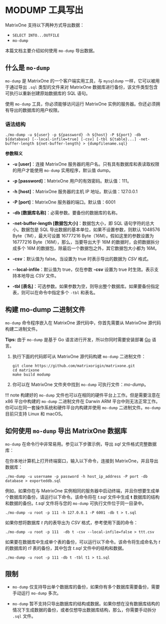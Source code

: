 # MODUMP 工具写出

MatrixOne 支持以下两种方式导出数据：

- `SELECT INTO...OUTFILE`
- `mo-dump`

本篇文档主要介绍如何使用 `mo-dump` 导出数据。

## 什么是 `mo-dump`

`mo-dump` 是 MatrixOne 的一个客户端实用工具，与 `mysqldump` 一样，它可以被用于通过导出 `.sql` 类型的文件来对 MatrixOne 数据库进行备份，该文件类型包含可执行以重新创建原始数据库的 SQL 语句。

使用 `mo-dump` 工具，你必须能够访问运行 MatrixOne 实例的服务器。你还必须拥有导出的数据库的用户权限。

### 语法结构

```
./mo-dump -u ${user} -p ${password} -h ${host} -P ${port} -db ${database} [--local-infile=true] [-csv] [-tbl ${table}...] -net-buffer-length ${net-buffer-length} > {dumpfilename.sql}
```

**参数释义**

- **-u [user]**：连接 MatrixOne 服务器的用户名。只有具有数据库和表读取权限的用户才能使用 `mo-dump` 实用程序，默认值 dump。

- **-p [password]**：MatrixOne 用户的有效密码。默认值：111。

- **-h [host]**：MatrixOne 服务器的主机 IP 地址。默认值：127.0.0.1

- **-P [port]**：MatrixOne 服务器的端口。默认值：6001

- **-db [数据库名称]**：必需参数。要备份的数据库的名称。

- **-net-buffer-length [数据包大小]**：数据包大小，即 SQL 语句字符的总大小。数据包是 SQL 导出数据的基本单位，如果不设置参数，则默认 1048576 Byte（1M），最大可设置 16777216 Byte（16M）。假如这里的参数设置为 16777216 Byte（16M），那么，当要导出大于 16M 的数据时，会把数据拆分成多个 16M 的数据包，除最后一个数据包之外，其它数据包大小都为 16M。

- **-csv**：默认值为 false。当设置为 true 时表示导出的数据为 *CSV* 格式。

- **--local-infile**：默认值为 true，仅在参数 **-csv** 设置为 true 时生效。表示支持本地导出 *CSV* 文件。

- **-tbl [表名]**：可选参数。如果参数为空，则导出整个数据库。如果要备份指定表，则可以在命令中指定多个 `-tbl` 和表名。

## 构建 mo-dump 二进制文件

`mo-dump` 命令程序嵌入在 MatrixOne 源代码中，你首先需要从 MatrixOne 源代码构建二进制文件。

__Tips:__ 由于 `mo-dump` 是基于 Go 语言进行开发，所以你同时需要安装部署 <a href="https://go.dev/doc/install" target="_blank">Go</a> 语言。

1. 执行下面的代码即可从 MatrixOne 源代码构建 `mo-dump` 二进制文件：

    ```
    git clone https://github.com/matrixorigin/matrixone.git
    cd matrixone
    make build modump
    ```

2. 你可以在 MatrixOne 文件夹中找到 `mo-dump` 可执行文件：*mo-dump*。

!!! note
    构建好的 `mo-dump` 文件也可以在相同的硬件平台上工作。但是需要注意在 x86 平台中构建的 `mo-dump` 二进制文件在 Darwin ARM 平台中则无法正常工作。你可以在同一套操作系统和硬件平台内构建并使用 `mo-dump` 二进制文件。`mo-dump` 目前只支持 Linux 和 macOS。

## 如何使用 `mo-dump` 导出 MatrixOne 数据库

`mo-dump` 在命令行中非常易用。参见以下步骤示例，导出 *sql* 文件格式完整数据库：

在你本地计算机上打开终端窗口，输入以下命令，连接到 MatrixOne，并且导出数据库：

```
./mo-dump -u username -p password -h host_ip_address -P port -db database > exporteddb.sql
```

例如，如果你在与 MatrixOne 实例相同的服务器中启动终端，并且你想要生成单个数据库的备份，请运行以下命令。该命令将在 *t.sql* 文件中生成 **t** 数据库的结构和数据的备份。*t.sql* 文件将与您的 `mo-dump` 可执行文件位于同一目录中。

```
./mo-dump -u root -p 111 -h 127.0.0.1 -P 6001 -db t > t.sql
```

如果你想将数据库 *t* 内的表导出为 *CSV* 格式，参考使用下面的命令：

```
./mo-dump -u root -p 111  -db t -csv --local-infile=false > ttt.csv
```

如果要在数据库中生成单个表的备份，可以运行以下命令。该命令将生成命名为 *t* 的数据库的 *t1* 表的备份，其中包含 *t.sql* 文件中的结构和数据。

```
./mo-dump -u root -p 111 -db t -tbl t1 > t1.sql
```

## 限制

* `mo-dump` 仅支持导出单个数据库的备份，如果你有多个数据库需要备份，需要手动运行 `mo-dump` 多次。

* `mo-dump` 暂不支持只导出数据库的结构或数据。如果你想在没有数据库结构的情况下生成数据的备份，或者仅想导出数据库结构，那么，你需要手动拆分 `.sql` 文件。
